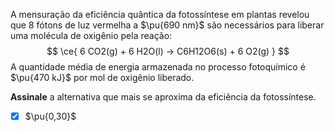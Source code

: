 A mensuração da eficiência quântica da fotossíntese em plantas revelou que 8 fótons de luz vermelha a $\pu{690 nm}$ são necessários para liberar uma molécula de oxigênio pela reação:
$$
    \ce{ 6 CO2(g) + 6 H2O(l) -> C6H12O6(s) + 6 O2(g) }
$$
A quantidade média de energia armazenada no processo fotoquímico é $\pu{470 kJ}$ por mol de oxigênio liberado.

**Assinale** a alternativa que mais se aproxima da eficiência da fotossíntese.

- [x] $\pu{0,30}$
